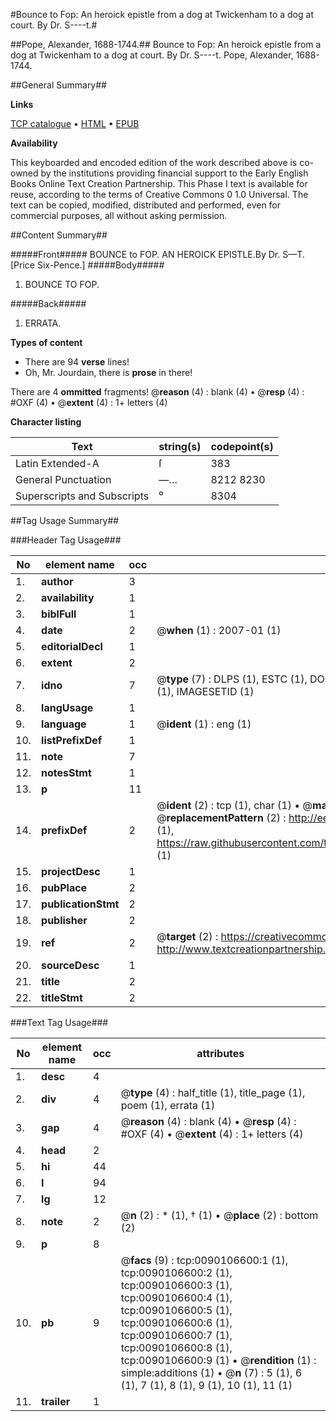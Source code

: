 #Bounce to Fop: An heroick epistle from a dog at Twickenham to a dog at court. By Dr. S----t.#

##Pope, Alexander, 1688-1744.##
Bounce to Fop: An heroick epistle from a dog at Twickenham to a dog at court. By Dr. S----t.
Pope, Alexander, 1688-1744.

##General Summary##

**Links**

[TCP catalogue](http://www.ota.ox.ac.uk/tcp/)  • 
[HTML](http://tei.it.ox.ac.uk/tcp/Texts-HTML/free/004/004809136.html)  • 
[EPUB](http://tei.it.ox.ac.uk/tcp/Texts-EPUB/free/004/004809136.epub)

**Availability**

This keyboarded and encoded edition of the
	       work described above is co-owned by the institutions
	       providing financial support to the Early English Books
	       Online Text Creation Partnership. This Phase I text is
	       available for reuse, according to the terms of Creative
	       Commons 0 1.0 Universal. The text can be copied,
	       modified, distributed and performed, even for
	       commercial purposes, all without asking permission.


##Content Summary##

#####Front#####
BOUNCE to FOP. AN HEROICK EPISTLE.By Dr. S—T.[Price Six-Pence.]
#####Body#####

1. BOUNCE TO FOP.

#####Back#####

1. ERRATA.

**Types of content**

  * There are 94 **verse** lines!
  * Oh, Mr. Jourdain, there is **prose** in there!

There are 4 **ommitted** fragments! 
 @__reason__ (4) : blank (4)  •  @__resp__ (4) : #OXF (4)  •  @__extent__ (4) : 1+ letters (4)

**Character listing**


|Text|string(s)|codepoint(s)|
|---|---|---|
|Latin Extended-A|ſ|383|
|General Punctuation|—…|8212 8230|
|Superscripts             and Subscripts|⁰|8304|

##Tag Usage Summary##

###Header Tag Usage###

|No|element name|occ|attributes|
|---|---|---|---|
|1.|__author__|3||
|2.|__availability__|1||
|3.|__biblFull__|1||
|4.|__date__|2| @__when__ (1) : 2007-01 (1)|
|5.|__editorialDecl__|1||
|6.|__extent__|2||
|7.|__idno__|7| @__type__ (7) : DLPS (1), ESTC (1), DOCNO (1), TCP (1), GALEDOCNO (1), CONTENTSET (1), IMAGESETID (1)|
|8.|__langUsage__|1||
|9.|__language__|1| @__ident__ (1) : eng (1)|
|10.|__listPrefixDef__|1||
|11.|__note__|7||
|12.|__notesStmt__|1||
|13.|__p__|11||
|14.|__prefixDef__|2| @__ident__ (2) : tcp (1), char (1)  •  @__matchPattern__ (2) : ([0-9\-]+):([0-9IVX]+) (1), (.+) (1)  •  @__replacementPattern__ (2) : http://eebo.chadwyck.com/downloadtiff?vid=$1&page=$2 (1), https://raw.githubusercontent.com/textcreationpartnership/Texts/master/tcpchars.xml#$1 (1)|
|15.|__projectDesc__|1||
|16.|__pubPlace__|2||
|17.|__publicationStmt__|2||
|18.|__publisher__|2||
|19.|__ref__|2| @__target__ (2) : https://creativecommons.org/publicdomain/zero/1.0/ (1), http://www.textcreationpartnership.org/docs/. (1)|
|20.|__sourceDesc__|1||
|21.|__title__|2||
|22.|__titleStmt__|2||


###Text Tag Usage###

|No|element name|occ|attributes|
|---|---|---|---|
|1.|__desc__|4||
|2.|__div__|4| @__type__ (4) : half_title (1), title_page (1), poem (1), errata (1)|
|3.|__gap__|4| @__reason__ (4) : blank (4)  •  @__resp__ (4) : #OXF (4)  •  @__extent__ (4) : 1+ letters (4)|
|4.|__head__|2||
|5.|__hi__|44||
|6.|__l__|94||
|7.|__lg__|12||
|8.|__note__|2| @__n__ (2) : * (1), † (1)  •  @__place__ (2) : bottom (2)|
|9.|__p__|8||
|10.|__pb__|9| @__facs__ (9) : tcp:0090106600:1 (1), tcp:0090106600:2 (1), tcp:0090106600:3 (1), tcp:0090106600:4 (1), tcp:0090106600:5 (1), tcp:0090106600:6 (1), tcp:0090106600:7 (1), tcp:0090106600:8 (1), tcp:0090106600:9 (1)  •  @__rendition__ (1) : simple:additions (1)  •  @__n__ (7) : 5 (1), 6 (1), 7 (1), 8 (1), 9 (1), 10 (1), 11 (1)|
|11.|__trailer__|1||
